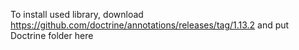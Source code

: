 To install used library, download https://github.com/doctrine/annotations/releases/tag/1.13.2 and put Doctrine folder here
